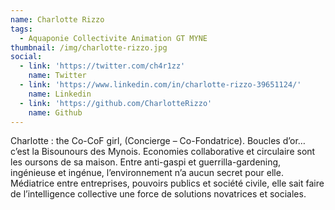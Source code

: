 ```yaml
---
name: Charlotte Rizzo
tags:
  - Aquaponie Collectivite Animation GT MYNE
thumbnail: /img/charlotte-rizzo.jpg
social:
  - link: 'https://twitter.com/ch4r1zz'
    name: Twitter
  - link: 'https://www.linkedin.com/in/charlotte-rizzo-39651124/'
    name: Linkedin
  - link: 'https://github.com/CharlotteRizzo'
    name: Github
---
```

Charlotte : the Co-CoF girl, (Concierge – Co-Fondatrice). Boucles d’or… c’est la Bisounours des Mynois. Economies collaborative et circulaire sont les oursons de sa maison. Entre anti-gaspi et guerrilla-gardening, ingénieuse et ingénue, l’environnement n’a aucun secret pour elle. Médiatrice entre entreprises, pouvoirs publics et société civile, elle sait faire de l’intelligence collective une force de solutions novatrices et sociales.
